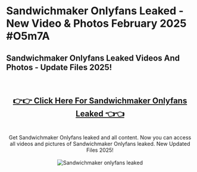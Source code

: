 # Sandwichmaker Onlyfans Leaked - New Video & Photos February 2025 #O5m7A

<h2>Sandwichmaker Onlyfans Leaked Videos And Photos - Update Files 2025!</h2>
<br>
<div align="center">
<h2><a href="https://links2leaks.com?utm_source=sandwichmaker&utm_medium=git92" rel="nofollow">👉👉 Click Here For Sandwichmaker Onlyfans Leaked 👈👈</a></h2>
<br>
Get Sandwichmaker Onlyfans leaked and all content. Now you can access all videos and pictures of Sandwichmaker Onlyfans leaked. New Updated Files 2025!
<br>
<br>
<a href="https://links2leaks.com?utm_source=sandwichmaker&utm_medium=git92" rel="nofollow" data-target="animated-image.originalLink"><img src="https://i.ibb.co/Gkj2r4b/banner.png" alt="Sandwichmaker onlyfans leaked" style="max-width: 100%; display: inline-block;" data-target="animated-image.originalImage"></a>
</div>
<br>
